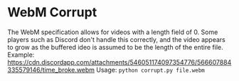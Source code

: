 # WebM Corrupt
The WebM specification allows for videos with a length field of 0. Some players such as Discord don't handle this correctly, and the video appears to grow as the buffered ideo is assumed to be the length of the entire file.
Example: https://cdn.discordapp.com/attachments/546051174097354776/566607884335579146/time_broke.webm
Usage: `python corrupt.py file.webm`
